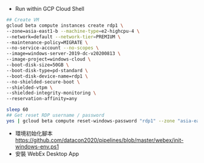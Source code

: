 
* Run within GCP Cloud Shell

```sh
## Create VM
gcloud beta compute instances create rdp1 \
--zone=asia-east1-b --machine-type=e2-highcpu-4 \
--network=default --network-tier=PREMIUM \
--maintenance-policy=MIGRATE \
--no-service-account --no-scopes \
--image=windows-server-2019-dc-v20200813 \
--image-project=windows-cloud \
--boot-disk-size=50GB \
--boot-disk-type=pd-standard \
--boot-disk-device-name=rdp1 \
--no-shielded-secure-boot \
--shielded-vtpm \
--shielded-integrity-monitoring \
--reservation-affinity=any

sleep 60
## Get reset RDP username / password
yes | gcloud beta compute reset-windows-password "rdp1" --zone "asia-east1-b" --user webex
```

* 環境初始化腳本 https://github.com/datacon2020/pipelines/blob/master/webex/init-windows-env.ps1
* 安裝 WebEx Desktop App